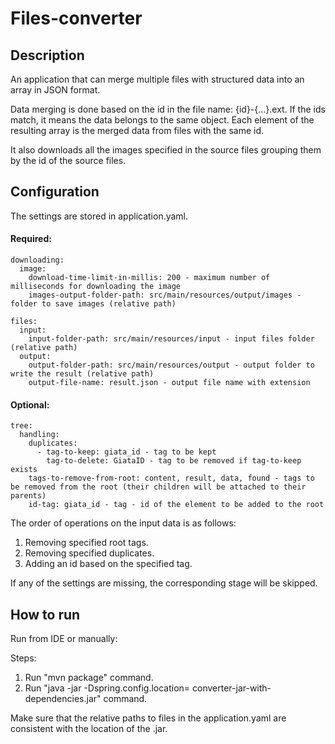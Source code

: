 # Files-converter

## Description

An application that can merge multiple files with structured data into an array in JSON format.

Data merging is done based on the id in the file name: {id}-{...}.ext. If the ids match, it means the data belongs to the same object. Each element of the resulting array is the merged data from files with the same id.

It also downloads all the images specified in the source files grouping them by the id of the source files.

## Configuration

The settings are stored in application.yaml.

#### Required:

```
downloading:
  image:
    download-time-limit-in-millis: 200 - maximum number of milliseconds for downloading the image
    images-output-folder-path: src/main/resources/output/images - folder to save images (relative path)

files:
  input:
    input-folder-path: src/main/resources/input - input files folder (relative path)
  output:
    output-folder-path: src/main/resources/output - output folder to write the result (relative path)
    output-file-name: result.json - output file name with extension
```

#### Optional:

```
tree:
  handling:
    duplicates:
      - tag-to-keep: giata_id - tag to be kept
        tag-to-delete: GiataID - tag to be removed if tag-to-keep exists
    tags-to-remove-from-root: content, result, data, found - tags to be removed from the root (their children will be attached to their parents)
    id-tag: giata_id - tag - id of the element to be added to the root
```
The order of operations on the input data is as follows:

1. Removing specified root tags.
2. Removing specified duplicates.
3. Adding an id based on the specified tag.

If any of the settings are missing, the corresponding stage will be skipped.

## How to run

Run from IDE or manually:

Steps:

1. Run "mvn package" command.
2. Run "java -jar -Dspring.config.location=<path-to-file> converter-jar-with-dependencies.jar" command.

Make sure that the relative paths to files in the application.yaml are consistent with the location of the .jar.

